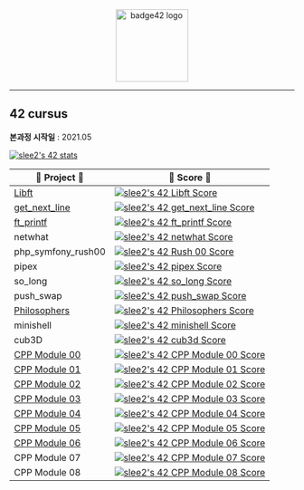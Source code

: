 <div align="center">
  <img src="https://user-images.githubusercontent.com/53372971/175764693-22ba1dec-deac-4d71-ac97-2a9662cac9c0.png" height="128px" alt="badge42 logo" >
</div>


---
## 42 cursus

**본과정 시작일** : 2021.05

<a href="https://github.com/JaeSeoKim/badge42"><img src="https://badge42.vercel.app/api/v2/cl1n3gmlo014309lafi3qlgly/stats?cursusId=21&coalitionId=86" alt="slee2's 42 stats" /></a>

|**🚀 Project 🚀**|**🚀 Score 🚀**|
|-----|-----|
|[Libft](https://velog.io/@seungju0000/Libft)|[![slee2's 42 Libft Score](https://badge42.vercel.app/api/v2/cl1n3gmlo014309lafi3qlgly/project/2166494)](https://github.com/JaeSeoKim/badge42)|
|[get_next_line](https://velog.io/@seungju0000/getnextline)|[![slee2's 42 get_next_line Score](https://badge42.vercel.app/api/v2/cl1n3gmlo014309lafi3qlgly/project/2169586)](https://github.com/JaeSeoKim/badge42)|
|[ft_printf](https://velog.io/@seungju0000/ftprintf)|[![slee2's 42 ft_printf Score](https://badge42.vercel.app/api/v2/cl1n3gmlo014309lafi3qlgly/project/2169587)](https://github.com/JaeSeoKim/badge42)|
|netwhat|[![slee2's 42 netwhat Score](https://badge42.vercel.app/api/v2/cl1n3gmlo014309lafi3qlgly/project/2169588)](https://github.com/JaeSeoKim/badge42)|
|php_symfony_rush00|[![slee2's 42 Rush 00 Score](https://badge42.vercel.app/api/v2/cl1n3gmlo014309lafi3qlgly/project/2180456)](https://github.com/JaeSeoKim/badge42)|
|pipex|[![slee2's 42 pipex Score](https://badge42.vercel.app/api/v2/cl1n3gmlo014309lafi3qlgly/project/2209762)](https://github.com/JaeSeoKim/badge42)| |
|so_long|[![slee2's 42 so_long Score](https://badge42.vercel.app/api/v2/cl1n3gmlo014309lafi3qlgly/project/2211787)](https://github.com/JaeSeoKim/badge42)|
|push_swap|[![slee2's 42 push_swap Score](https://badge42.vercel.app/api/v2/cl1n3gmlo014309lafi3qlgly/project/2182145)](https://github.com/JaeSeoKim/badge42)|
|[Philosophers](https://velog.io/@seungju0000/philosophers-%ED%94%84%EB%A1%9C%EC%84%B8%EC%8A%A4%EC%99%80-%EC%8A%A4%EB%A0%88%EB%93%9C-%EA%B7%B8%EB%A6%AC%EA%B3%A0-%EC%95%8C%EA%B3%A0%EB%A6%AC%EC%A6%98)|[![slee2's 42 Philosophers Score](https://badge42.vercel.app/api/v2/cl1n3gmlo014309lafi3qlgly/project/2254929)](https://github.com/JaeSeoKim/badge42)|
|minishell|[![slee2's 42 minishell Score](https://badge42.vercel.app/api/v2/cl1n3gmlo014309lafi3qlgly/project/2254934)](https://github.com/JaeSeoKim/badge42)|
|cub3D|[![slee2's 42 cub3d Score](https://badge42.vercel.app/api/v2/cl1n3gmlo014309lafi3qlgly/project/2336129)](https://github.com/JaeSeoKim/badge42)| |
|[CPP Module 00](https://velog.io/@seungju0000/cpp-module-00)|[![slee2's 42 CPP Module 00 Score](https://badge42.vercel.app/api/v2/cl1n3gmlo014309lafi3qlgly/project/2311900)](https://github.com/JaeSeoKim/badge42)|
|[CPP Module 01](https://velog.io/@seungju0000/cpp-module-01)| [![slee2's 42 CPP Module 01 Score](https://badge42.vercel.app/api/v2/cl1n3gmlo014309lafi3qlgly/project/2323140)](https://github.com/JaeSeoKim/badge42)|
|[CPP Module 02](https://velog.io/@seungju0000/cpp-module-02)| [![slee2's 42 CPP Module 02 Score](https://badge42.vercel.app/api/v2/cl1n3gmlo014309lafi3qlgly/project/2395832)](https://github.com/JaeSeoKim/badge42)|
|[CPP Module 03](https://velog.io/@seungju0000/cpp-module-03)| [![slee2's 42 CPP Module 03 Score](https://badge42.vercel.app/api/v2/cl1n3gmlo014309lafi3qlgly/project/2395985)](https://github.com/JaeSeoKim/badge42)|
|[CPP Module 04](https://velog.io/@seungju0000/cpp-module-04)| [![slee2's 42 CPP Module 04 Score](https://badge42.vercel.app/api/v2/cl1n3gmlo014309lafi3qlgly/project/2398468)](https://github.com/JaeSeoKim/badge42)|
|[CPP Module 05](https://velog.io/@seungju0000/cpp-module-05)| [![slee2's 42 CPP Module 05 Score](https://badge42.vercel.app/api/v2/cl1n3gmlo014309lafi3qlgly/project/2403195)](https://github.com/JaeSeoKim/badge42)|
|[CPP Module 06](https://velog.io/@seungju0000/cpp-module-06)| [![slee2's 42 CPP Module 06 Score](https://badge42.vercel.app/api/v2/cl1n3gmlo014309lafi3qlgly/project/2416012)](https://github.com/JaeSeoKim/badge42)|
|CPP Module 07| [![slee2's 42 CPP Module 07 Score](https://badge42.vercel.app/api/v2/cl1n3gmlo014309lafi3qlgly/project/2416743)](https://github.com/JaeSeoKim/badge42)|
|CPP Module 08| [![slee2's 42 CPP Module 08 Score](https://badge42.vercel.app/api/v2/cl1n3gmlo014309lafi3qlgly/project/2417300)](https://github.com/JaeSeoKim/badge42)|

